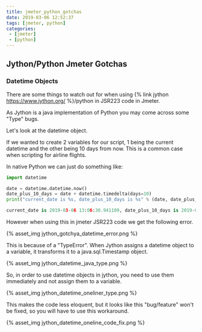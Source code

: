 ```yaml
---
title: jmeter_python_gotchas
date: 2019-03-06 12:52:37
tags: [jmeter, python]
categories:
 - [jmeter]
 - [python]
---
```


## Jython/Python Jmeter Gotchas

### Datetime Objects

There are some things to watch out for when using  {% link jython https://www.jython.org/ %}/python in JSR223 code in Jmeter.

As Jython is a java implementation of Python you may come across some "Type" bugs.

Let's look at the datetime object.

If we wanted to create 2 variables for our script, 1 being the current datetime and the other being 10 days from now.
This is a common case when scripting for airline flights.

In native Python we can just do something like:

```python
import datetime

date = datetime.datetime.now()
date_plus_10_days = date + datetime.timedelta(days=10)
print("current_date is %s, date_plus_10_days is %s" % (date, date_plus_10_days))

current_date is 2019-03-06 13:06:30.941109, date_plus_10_days is 2019-03-16 13:06:30.941109
```

However when using this in jmeter JSR223 code we get the following error.

{% asset_img jython_gotchya_datetime_error.png %} 

This is because of a "TypeError". When Jython assigns a datetime object to a variable, it transforms it to a java.sql.Timestamp object.

{% asset_img jython_datetime_java_type.png %}

So, in order to use datetime objects in jython, you need to use them immediately and not assign them to a variable.

{% asset_img  jython_datetime_oneliner_type.png %}

This makes the code less eloquent, but it looks like this "bug/feature" won't be fixed, so you will have to use this workaround.

{% asset_img jython_datetime_oneline_code_fix.png %}



